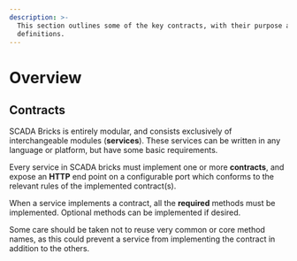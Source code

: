 ```yaml
---
description: >-
  This section outlines some of the key contracts, with their purpose and API
  definitions.
---
```


# Overview

## Contracts

SCADA Bricks is entirely modular, and consists exclusively of interchangeable modules \(**services**\).  These services can be written in any language or platform, but have some basic requirements.

Every service in SCADA bricks must implement one or more **contracts**, and expose an **HTTP** end point on a configurable port which conforms to the relevant rules of the implemented contract\(s\).

When a service implements a contract, all the **required** methods must be implemented.  Optional methods can be implemented if desired.

Some care should be taken not to reuse very common or core method names, as this could prevent a service from implementing the contract in addition to the others.



